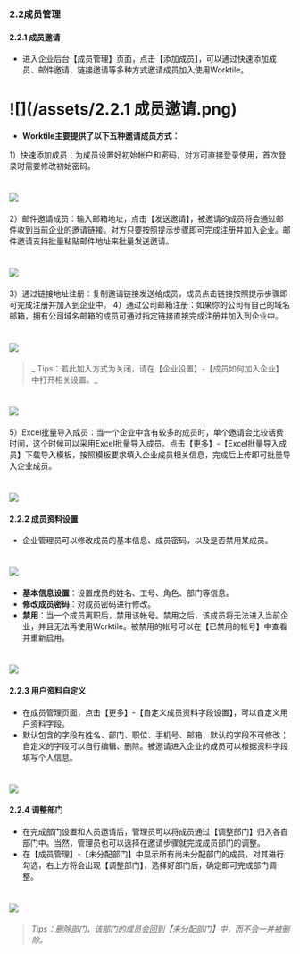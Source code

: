 ### 2.2成员管理
#### 2.2.1 成员邀请
* 进入企业后台【成员管理】页面，点击【添加成员】，可以通过快速添加成员、邮件邀请、链接邀请等多种方式邀请成员加入使用Worktile。
# ![](/assets/2.2.1 成员邀请.png)

* **Worktile主要提供了以下五种邀请成员方式：**

 1）快速添加成员：为成员设置好初始帐户和密码，对方可直接登录使用，首次登录时需要修改初始密码。
# ![](/assets/快速添加成员.png)
 2）邮件邀请成员：输入邮箱地址，点击【发送邀请】，被邀请的成员将会通过邮件收到当前企业的邀请链接。对方只要按照提示步骤即可完成注册并加入企业。邮件邀请支持批量粘贴邮件地址来批量发送邀请。
 # ![](/assets/邮件邀请成员.png)
 3）通过链接地址注册：复制邀请链接发送给成员，成员点击链接按照提示步骤即可完成注册并加入到企业中。
 4）通过公司邮箱注册：如果你的公司有自己的域名邮箱，拥有公司域名邮箱的成员可通过指定链接直接完成注册并加入到企业中。
 # ![](/assets/邮箱注册.png)
>_ Tips：若此加入方式为关闭，请在【企业设置】-【成员如何加入企业】中打开相关设置。_

 # ![](/assets/邮箱注册2.png)
 5）Excel批量导入成员：当一个企业中含有较多的成员时，单个邀请会比较话费时间，这个时候可以采用Excel批量导入成员。点击【更多】-【Excel批量导入成员】下载导入模板，按照模板要求填入企业成员相关信息，完成后上传即可批量导入企业成员。
 # ![](/assets/excel批量导入.png)
 
#### 2.2.2 成员资料设置
* 企业管理员可以修改成员的基本信息、成员密码，以及是否禁用某成员。
# ![](/assets/2.2.2成员资料设置.png)
* **基本信息设置**：设置成员的姓名、工号、角色、部门等信息。
* **修改成员密码**：对成员密码进行修改。
* **禁用**：当一个成员离职后，禁用该帐号。禁用之后，该成员将无法进入当前企业，并且无法再使用Worktile。被禁用的帐号可以在【已禁用的帐号】中查看并重新启用。
# ![](/assets/2.2.2成员资料设置2.png)

#### 2.2.3 用户资料自定义
* 在成员管理页面，点击【更多】-【自定义成员资料字段设置】，可以自定义用户资料字段。
* 默认包含的字段有姓名、部门、职位、手机号、邮箱，默认的字段不可修改；自定义的字段可以自行编辑、删除。被邀请进入企业的成员可以根据资料字段填写个人信息。
# ![](/assets/2.2.3用户资料定义.png)

#### 2.2.4 调整部门
* 在完成部门设置和人员邀请后，管理员可以将成员通过【调整部门】归入各自部门中。当然，管理员也可以选择在邀请步骤就完成成员部门的调整。
* 在【成员管理】-【未分配部门】中显示所有尚未分配部门的成员，对其进行勾选，右上方将会出现【调整部门】，选择好部门后，确定即可完成部门调整。	
# ![](/assets/2.2.4部门调整.png)
>_Tips：删除部门，该部门的成员会回到【未分配部门】中，而不会一并被删除。_

